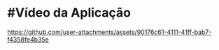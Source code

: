 # #Vídeo da Aplicação
https://github.com/user-attachments/assets/90176c61-4111-41ff-bab7-f4358fe4b35e













